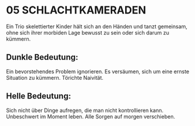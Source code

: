 # 05 SCHLACHTKAMERADEN

Ein Trio skelettierter Kinder hält sich an den Händen und 
tanzt gemeinsam, ohne sich ihrer morbiden Lage bewusst 
zu sein oder sich darum zu kümmern.

## Dunkle Bedeutung:
Ein bevorstehendes Problem ignorieren. Es versäumen, 
sich um eine ernste Situation zu kümmern. Törichte 
Naivität.
## Helle Bedeutung:
Sich nicht über Dinge aufregen, die man nicht 
kontrollieren kann. Unbeschwert im Moment leben. Alle 
Sorgen auf morgen verschieben.
